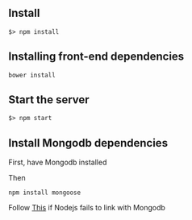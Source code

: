 ## Install

```
$> npm install
```

## Installing front-end dependencies
```
bower install
```

## Start the server
```
$> npm start
```

## Install Mongodb dependencies

First, have Mongodb installed

Then
```
npm install mongoose
```

Follow [This](https://mongoosejs.com/docs/connections.html) if Nodejs fails to link with Mongodb
